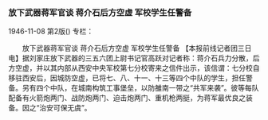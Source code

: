 ### 放下武器蒋军官谈  蒋介石后方空虚  军校学生任警备

1946-11-08
第2版()
专栏：

　　放下武器蒋军官谈
    蒋介石后方空虚
    军校学生任警备
    【本报前线记者团三日电】据刘家庄放下武器的三五六团上尉书记官高跃对记者称：蒋介石兵力分散，后方空虚，并以其内部从西安中央军校第七分校寄来之信件出示，该信谓：七分校自移驻西安后，因城防空虚，已将七、八、十一、十三等四个中队的学生，担任警备。另有四个中队，在城南构筑工事堡垒，以防雒南一带之“共军来袭”。彼等每队配备有火箭炮两门、战防炮两门、迫击炮两门、重机枪两挺，为蒋军最优良之装备。因之“治安可保无虞”。
